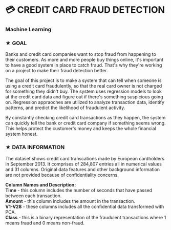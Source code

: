 # 💳 CREDIT CARD FRAUD DETECTION
### Machine Learning

### ★ GOAL

Banks and credit card companies want to stop fraud from happening to their customers. As more and more people buy things online, it's important to have a good system in place to catch fraud. That's why they're working on a project to make their fraud detection better. 

The goal of this project is to make a system that can tell when someone is using a credit card fraudulently, so that the real card owner is not charged for something they didn't buy. The system uses regression models to look at the credit card data and figure out if there's something suspicious going on. Regression appraoches are utilized to analyze transaction data, identify patterns, and predict the likelihood of fraudulent activity.

By constantly checking credit card transactions as they happen, the system can quickly tell the bank or credit card company if something seems wrong. This helps protect the customer's money and keeps the whole financial system honest.


### ★ DATA INFORMATION

The dataset shows credit card transcations made by European cardholders in September 2013. It comprises of 284,807 entries all in numerical values and 31 columns. Original data features and other background information are not provided because of confidentiality concerns. 
 
**Column Names and Description:**
<br>**Time** - this column includes the number of seconds that have passed between each transaction.
<br>**Amount** - this column includes the amount in the transaction.
<br>**V1-V28** - these columns includes all the confidential data transformed with PCA.
<br>**Class** - this is a binary representation of the fraudulent transactions where 1 means fraud and 0 means non-fraud.

